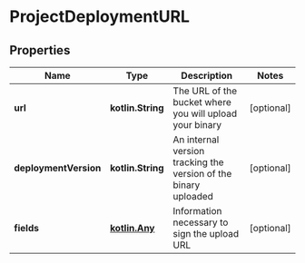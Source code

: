 
# ProjectDeploymentURL

## Properties
Name | Type | Description | Notes
------------ | ------------- | ------------- | -------------
**url** | **kotlin.String** | The URL of the bucket where you will upload your binary  |  [optional]
**deploymentVersion** | **kotlin.String** | An internal version tracking the version of the binary uploaded  |  [optional]
**fields** | [**kotlin.Any**](.md) | Information necessary to sign the upload URL  |  [optional]



